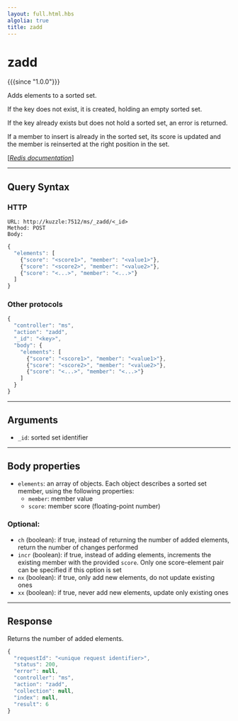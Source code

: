 ```yaml
---
layout: full.html.hbs
algolia: true
title: zadd
---
```


# zadd

{{{since "1.0.0"}}}

Adds elements to a sorted set. 

If the key does not exist, it is created, holding an empty sorted set. 

If the key already exists but does not hold a sorted set, an error is returned.

If a member to insert is already in the sorted set, its score is updated and the member is reinserted at the right position in the set.

[[_Redis documentation_]](https://redis.io/commands/zadd)

---

## Query Syntax

### HTTP

```http
URL: http://kuzzle:7512/ms/_zadd/<_id>
Method: POST  
Body:
```

```js
{
  "elements": [
    {"score": "<score1>", "member": "<value1>"},
    {"score": "<score2>", "member": "<value2>"},
    {"score": "<...>", "member": "<...>"}
  ]
}
```

### Other protocols

```js
{
  "controller": "ms",
  "action": "zadd",
  "_id": "<key>",
  "body": {
    "elements": [
      {"score": "<score1>", "member": "<value1>"},
      {"score": "<score2>", "member": "<value2>"},
      {"score": "<...>", "member": "<...>"}
    ]
  }
}
```

---

## Arguments

* `_id`: sorted set identifier

---

## Body properties

* `elements`: an array of objects. Each object describes a sorted set member, using the following properties:
  * `member`: member value
  * `score`: member score (floating-point number)

### Optional:

* `ch` (boolean): if true, instead of returning the number of added elements, return the number of changes performed
* `incr` (boolean): if true, instead of adding elements, increments the existing member with the provided `score`. Only one score-element pair can be specified if this option is set
* `nx` (boolean): if true, only add new elements, do not update existing ones
* `xx` (boolean): if true, never add new elements, update only existing ones

---

## Response

Returns the number of added elements.

```javascript
{
  "requestId": "<unique request identifier>",
  "status": 200,
  "error": null,
  "controller": "ms",
  "action": "zadd",
  "collection": null,
  "index": null,
  "result": 6
}
```
